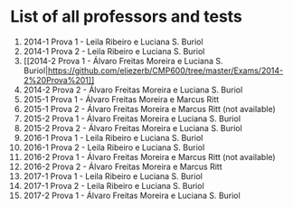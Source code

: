 # List of all professors and tests

1.  2014-1 Prova 1 - Leila Ribeiro e Luciana S. Buriol
2.  2014-1 Prova 2 - Leila Ribeiro e Luciana S. Buriol
3.  [[2014-2 Prova 1 - Álvaro Freitas Moreira e Luciana S. Buriol|https://github.com/eliezerb/CMP600/tree/master/Exams/2014-2%20Prova%201]]
4.  2014-2 Prova 2 - Álvaro Freitas Moreira e Luciana S. Buriol
5.  2015-1 Prova 1 - Álvaro Freitas Moreira e Marcus Ritt
6.  2015-1 Prova 2 - Álvaro Freitas Moreira e Marcus Ritt (not available)
7.  2015-2 Prova 1 - Álvaro Freitas Moreira e Luciana S. Buriol
8.  2015-2 Prova 2 - Álvaro Freitas Moreira e Luciana S. Buriol
9.  2016-1 Prova 1 - Leila Ribeiro e Luciana S. Buriol
10. 2016-1 Prova 2 - Leila Ribeiro e Luciana S. Buriol
11. 2016-2 Prova 1 - Álvaro Freitas Moreira e Marcus Ritt (not available)
11. 2016-2 Prova 2 - Álvaro Freitas Moreira e Marcus Ritt
12. 2017-1 Prova 1 - Leila Ribeiro e Luciana S. Buriol
13. 2017-1 Prova 2 - Leila Ribeiro e Luciana S. Buriol
14. 2017-2 Prova 1 - Álvaro Freitas Moreira e Luciana S. Buriol


